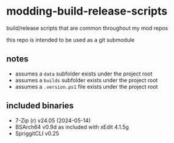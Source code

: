 # modding-build-release-scripts
build/release scripts that are common throughout my mod repos

this repo is intended to be used as a git submodule

## notes
- assumes a `data` subfolder exists under the project root
- assumes a `builds` subfolder exists under the project root
- assumes a `.version.ps1` file exists under the project root

## included binaries
- 7-Zip (r) v24.05 (2024-05-14)
- BSArch64 v0.9d as included with xEdit 4.1.5g
- SpriggitCLI v0.25
